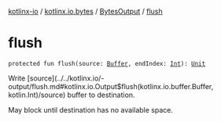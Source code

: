 [kotlinx-io](../../index.md) / [kotlinx.io.bytes](../index.md) / [BytesOutput](index.md) / [flush](./flush.md)

# flush

`protected fun flush(source: `[`Buffer`](../../kotlinx.io.buffer/-buffer/index.md)`, endIndex: `[`Int`](https://kotlinlang.org/api/latest/jvm/stdlib/kotlin/-int/index.html)`): `[`Unit`](https://kotlinlang.org/api/latest/jvm/stdlib/kotlin/-unit/index.html)

Write [source](../../kotlinx.io/-output/flush.md#kotlinx.io.Output$flush(kotlinx.io.buffer.Buffer, kotlin.Int)/source) buffer to destination.

May block until destination has no available space.

